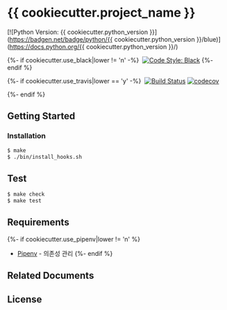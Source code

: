 # {{ cookiecutter.project_name }}

[![Python Version: {{ cookiecutter.python_version }}](https://badgen.net/badge/python/{{ cookiecutter.python_version }}/blue)](https://docs.python.org/{{ cookiecutter.python_version }}/)

{%- if cookiecutter.use_black|lower != 'n' -%}
&nbsp;[![Code Style: Black](https://badgen.net/badge/code%20style/black/black)](https://github.com/ambv/black)
{%- endif %}

{%- if cookiecutter.use_travis|lower == 'y' -%}
&nbsp;[![Build Status](https://badgen.net/badge/travis/passing/green)](https://travis-ci.com/)&nbsp;[![codecov](https://badgen.net/badge/coverage/100%25/green)](https://codecov.io/)
<!-- TODO: You should change codecov, travis badges to valid URL-->
{%- endif %}

## Getting Started

<!-- TODO: Describe how to prepare to use this project -->

### Installation

```sh
$ make
$ ./bin/install_hooks.sh
```

## Test

```sh
$ make check
$ make test
```

## Requirements

<!-- TODO: Describe stack of this project -->

{%- if cookiecutter.use_pipenv|lower != 'n' %}
* [Pipenv](https://github.com/pypa/pipenv) - 의존성 관리
{%- endif %}

## Related Documents

<!-- TODO: Insert related documents here-->

## License

<!-- TODO: If you want, set license information here-->
